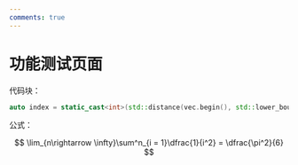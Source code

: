 ```yaml
---
comments: true
---
```

# 功能测试页面

代码块：

```cpp
auto index = static_cast<int>(std::distance(vec.begin(), std::lower_bound(vec.begin(), vec.end(), val));
```

公式：

$$
\lim_{n\rightarrow \infty}\sum^n_{i = 1}\dfrac{1}{i^2} = \dfrac{\pi^2}{6}
$$
